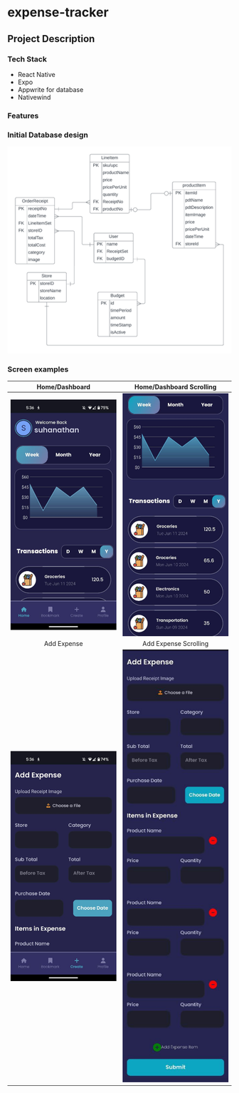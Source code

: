 # expense-tracker

## Project Description


### Tech Stack
- React Native
- Expo
- Appwrite for database
- Nativewind

### Features


### Initial Database design

<img width="550" alt="database design lucidchart" src="https://github.com/suha-nathan/expense-tracker/blob/main/design-info/database-design-v1.png">


### Screen examples

Home/Dashboard             |  Home/Dashboard Scrolling
:-------------------------:|:-------------------------:
<img src="https://github.com/suha-nathan/expense-tracker/blob/main/design-info/current-app-ui/home-1.jpeg" width="250"/>  |  <img src="https://github.com/suha-nathan/expense-tracker/blob/main/design-info/current-app-ui/home-scroll.jpeg" width="250"/>
Add Expense                |  Add Expense Scrolling
<img width="250" alt="create expense" src="https://github.com/suha-nathan/expense-tracker/blob/main/design-info/current-app-ui/add-expense-1.jpeg" >  |  <img width="250" alt="create expense" src="https://github.com/suha-nathan/expense-tracker/blob/main/design-info/current-app-ui/add-expense-scroll.jpeg" > 
